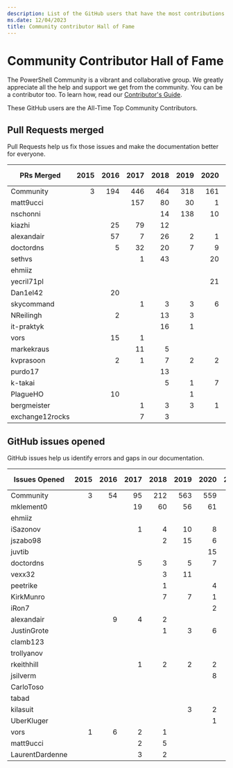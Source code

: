 ```yaml
---
description: List of the GitHub users that have the most contributions to the PowerShell-Doc project.
ms.date: 12/04/2023
title: Community contributor Hall of Fame
---
```

# Community Contributor Hall of Fame

The PowerShell Community is a vibrant and collaborative group. We greatly appreciate all the help
and support we get from the community. You can be a contributor too. To learn how, read our
[Contributor's Guide][contrib].

These GitHub users are the All-Time Top Community Contributors.

## Pull Requests merged

Pull Requests help us fix those issues and make the documentation better for everyone.

|   PRs Merged    | 2015 | 2016 | 2017 | 2018 | 2019 | 2020 | 2021 | 2022 | 2023 | Grand Total |
| --------------- | ---: | ---: | ---: | ---: | ---: | ---: | ---: | ---: | ---: | ----------: |
| Community       |    3 |  194 |  446 |  464 |  318 |  161 |  100 |  122 |  104 |        1912 |
| matt9ucci       |      |      |  157 |   80 |   30 |    1 |    6 |      |      |         274 |
| nschonni        |      |      |      |   14 |  138 |   10 |      |      |      |         162 |
| kiazhi          |      |   25 |   79 |   12 |      |      |      |      |      |         116 |
| alexandair      |      |   57 |    7 |   26 |    2 |    1 |      |      |      |          93 |
| doctordns       |      |    5 |   32 |   20 |    7 |    9 |    5 |      |    1 |          79 |
| sethvs          |      |      |    1 |   43 |      |   20 |    1 |   10 |      |          75 |
| ehmiiz          |      |      |      |      |      |      |      |   22 |   14 |          36 |
| yecril71pl      |      |      |      |      |      |   21 |    3 |    3 |      |          27 |
| Dan1el42        |      |   20 |      |      |      |      |      |      |      |          20 |
| skycommand      |      |      |    1 |    3 |    3 |    6 |      |    1 |    4 |          18 |
| NReilingh       |      |    2 |      |   13 |    3 |      |      |      |      |          18 |
| it-praktyk      |      |      |      |   16 |    1 |      |      |      |      |          17 |
| vors            |      |   15 |    1 |      |      |      |      |      |      |          16 |
| markekraus      |      |      |   11 |    5 |      |      |      |      |      |          16 |
| kvprasoon       |      |    2 |    1 |    7 |    2 |    2 |    2 |      |      |          16 |
| purdo17         |      |      |      |   13 |      |      |      |      |      |          13 |
| k-takai         |      |      |      |    5 |    1 |    7 |      |      |      |          13 |
| PlagueHO        |      |   10 |      |      |    1 |      |      |      |      |          11 |
| bergmeister     |      |      |    1 |    3 |    3 |    1 |    1 |    1 |    1 |          11 |
| exchange12rocks |      |      |    7 |    3 |      |      |    1 |      |      |          11 |

## GitHub issues opened

GitHub issues help us identify errors and gaps in our documentation.

|  Issues Opened  | 2015 | 2016 | 2017 | 2018 | 2019 | 2020 | 2021 | 2022 | 2023 | Grand Total |
| --------------- | ---: | ---: | ---: | ---: | ---: | ---: | ---: | ---: | ---: | ----------: |
| Community       |    3 |   54 |   95 |  212 |  563 |  559 |  365 |  226 |  248 |        2325 |
| mklement0       |      |      |   19 |   60 |   56 |   61 |   28 |    8 |   16 |         248 |
| ehmiiz          |      |      |      |      |      |      |      |   20 |   14 |          34 |
| iSazonov        |      |      |    1 |    4 |   10 |    8 |    4 |    3 |      |          30 |
| jszabo98        |      |      |      |    2 |   15 |    6 |    1 |      |    1 |          25 |
| juvtib          |      |      |      |      |      |   15 |    7 |      |      |          22 |
| doctordns       |      |      |    5 |    3 |    5 |    7 |    1 |      |      |          21 |
| vexx32          |      |      |      |    3 |   11 |      |      |    3 |      |          17 |
| peetrike        |      |      |      |    1 |      |    4 |    2 |    6 |    4 |          17 |
| KirkMunro       |      |      |      |    7 |    7 |    1 |      |      |      |          15 |
| iRon7           |      |      |      |      |      |    2 |    2 |    2 |    9 |          15 |
| alexandair      |      |    9 |    4 |    2 |      |      |      |      |      |          15 |
| JustinGrote     |      |      |      |    1 |    3 |    6 |    1 |    1 |    2 |          14 |
| clamb123        |      |      |      |      |      |      |   14 |      |      |          14 |
| trollyanov      |      |      |      |      |      |      |   11 |    1 |      |          12 |
| rkeithhill      |      |      |    1 |    2 |    2 |    2 |    3 |    1 |    1 |          12 |
| jsilverm        |      |      |      |      |      |    8 |      |      |    4 |          12 |
| CarloToso       |      |      |      |      |      |      |      |      |   11 |          11 |
| tabad           |      |      |      |      |      |      |      |      |   11 |          11 |
| kilasuit        |      |      |      |      |    3 |    2 |    1 |    4 |    1 |          11 |
| UberKluger      |      |      |      |      |      |    1 |    7 |    2 |      |          10 |
| vors            |    1 |    6 |    2 |    1 |      |      |      |      |      |          10 |
| matt9ucci       |      |      |    2 |    5 |      |      |    2 |      |    1 |          10 |
| LaurentDardenne |      |      |    3 |    2 |      |      |      |    5 |      |          10 |

<!-- Link references -->
[contrib]: contributing/overview.md
